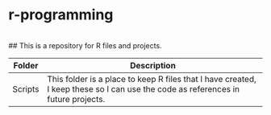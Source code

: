 # r-programming
<br>
## This is a repository for R files and projects. 
<br>

Folder | Description
------------- | -------------
Scripts | This folder is a place to keep R files that I have created, I keep these so I can use the code as references in future projects.
